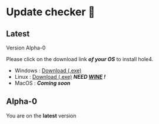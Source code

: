 # Update checker 🔄️

## Latest
Version Alpha-0

Please click on the download link ***of your OS*** to install hole4.  

- Windows : [Download (.exe)](https://github.com/)  
- Linux : [Download (.exe)](https://github.com/) ***NEED [WINE](https://www.winehq.org/) !***  
- MacOS : ***Coming soon***

## Alpha-0
You are on the **latest** version
